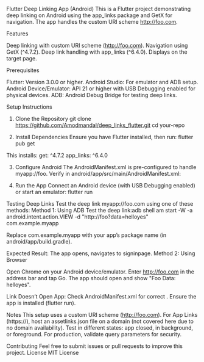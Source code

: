 Flutter Deep Linking App (Android)
This is a Flutter project demonstrating deep linking on Android using the app_links package and GetX for navigation. The app handles the custom URI scheme http://foo.com.

Features


Deep linking with custom URI scheme (http://foo.com).
Navigation using GetX (^4.7.2).
Deep link handling with app_links (^6.4.0).
Displays on the target page.

Prerequisites


Flutter: Version 3.0.0 or higher.
Android Studio: For emulator and ADB setup.
Android Device/Emulator: API 21 or higher with USB Debugging enabled for physical devices.
ADB: Android Debug Bridge for testing deep links.

Setup Instructions
1. Clone the Repository
git clone https://github.com/Amodmandal/deep_links_flutter.git
cd your-repo

2. Install Dependencies
Ensure you have Flutter installed, then run:
flutter pub get

This installs:
get: ^4.7.2
app_links: ^6.4.0

3. Configure Android
The AndroidManifest.xml is pre-configured to handle myapp://foo. Verify in android/app/src/main/AndroidManifest.xml:
<intent-filter>
    <action android:name="android.intent.action.VIEW" />
    <category android:name="android.intent.category.DEFAULT" />
    <category android:name="android.intent.category.BROWSABLE" />
    <data android:scheme="myapp" android:host="foo" />
</intent-filter>

4. Run the App
Connect an Android device (with USB Debugging enabled) or start an emulator:
flutter run

Testing Deep Links
Test the deep link myapp://foo.com using one of these methods:
Method 1: Using ADB
Test the deep link:adb shell am start -W -a android.intent.action.VIEW -d "http://foo?data=helloyes" com.example.myapp

Replace com.example.myapp with your app’s package name (in android/app/build.gradle).

Expected Result: The app opens, navigates to signinpage.
Method 2: Using Browser

Open Chrome on your Android device/emulator.
Enter http://foo.com in the address bar and tap Go.
The app should open and show "Foo Data: helloyes".


Link Doesn’t Open App:
Check AndroidManifest.xml for correct <intent-filter>.
Ensure the app is installed (flutter run).


Notes
This setup uses a custom URI scheme (http://foo.com). For App Links (https://), host an assetlinks.json file on a domain (not covered here due to no domain availability).
Test in different states: app closed, in background, or foreground.
For production, validate query parameters for security.

Contributing
Feel free to submit issues or pull requests to improve this project.
License
MIT License
